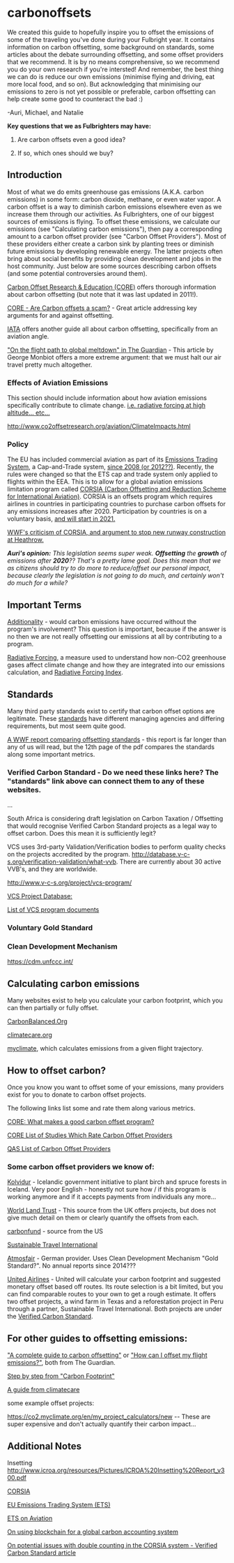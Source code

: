 # carbonoffsets

We created this guide to hopefully inspire you to offset the emissions of some of the traveling you've done during your Fulbright year. It contains information on carbon offsetting, some background on standards, some articles about the debate surrounding offsetting, and some offset providers that we recommend. It is by no means comprehensive, so we recommend you do your own research if you're intersted! And remember, the best thing we can do is reduce our own emissions (minimise flying and driving, eat more local food, and so on). But acknowledging that minimising our emissions to zero is not yet possible or preferable, carbon offsetting can help create some good to counteract the bad :)

-Auri, Michael, and Natalie


**Key questions that we as Fulbrighters may have:**

1. Are carbon offsets even a good idea?

2. If so, which ones should we buy?


## Introduction

Most of what we do emits greenhouse gas emissions (A.K.A. carbon emissions) in some form: carbon dioxide, methane, or even water vapor. A carbon offset is a way to diminish carbon emissions elsewhere even as we increase them through our activities. As Fulbrighters, one of our biggest sources of emissions is flying. To offset these emissions, we calculate our emissions (see "Calculating carbon emissions"), then pay a corresponding amount to a carbon offset provider (see "Carbon Offset Providers"). Most of these providers either create a carbon sink by planting trees or diminish future emissions by developing renewable energy. The latter projects often bring about social benefits by providing clean development and jobs in the host community. Just below are some sources describing carbon offsets (and some potential controversies around them).


[Carbon Offset Research & Education (CORE)](http://www.co2offsetresearch.org/index.html) offers thorough information about carbon offsetting (but note that it was last updated in 2011!).

[CORE - Are Carbon offsets a scam?](http://www.co2offsetresearch.org/consumer/GoodorBad.html) - Great article addressing key arguments for and against offsetting.

[IATA](http://www.iata.org/whatwedo/environment/Documents/carbon-offset-guidelines-may2008.pdf) offers another guide all about carbon offsetting, specifically from an aviation angle.

["On the flight path to global meltdown" in The Guardian](http://www.theguardian.com/environment/2006/sep/21/travelsenvironmentalimpact.ethicalliving) - This article by George Monbiot offers a more extreme argument: that we must halt our air travel pretty much altogether.


### Effects of Aviation Emissions

This section should include information about how aviation emissions specifically contribute to climate change. [i.e. radiative forcing at high altitude... etc...](http://www.co2offsetresearch.org/aviation/RFI.html)

http://www.co2offsetresearch.org/aviation/ClimateImpacts.html

### Policy

The EU has included commercial aviation as part of its [Emissions Trading System](https://ec.europa.eu/clima/policies/ets_en), a Cap-and-Trade system, [since 2008 (or 2012??)](https://ec.europa.eu/clima/policies/ets_en). Recently, the rules were changed so that the ETS cap and trade system only applied to flights within the EEA. This is to allow for a global aviation emissions limitation program called [CORSIA (Carbon Offsetting and Reduction Scheme for International Aviation)](https://www.icao.int/environmental-protection/Pages/market-based-measures.aspx). CORSIA is an offsets program which requires airlines in countries in participating countries to purchase carbon offsets for any emissions increases after 2020. Participation by countries is on a voluntary basis, [and will start in 2021.](http://atwonline.com/regulatory-data/corsia-timeline)

[WWF's criticism of CORSIA, and argument to stop new runway construction at Heathrow.](https://www.wwf.org.uk/sites/default/files/2017-05/WWF_Grounded_report_FINAL_1.pdf)

_**Auri's opinion:** This legislation seems super weak. **Offsetting** the **growth** of emissions after **2020**?? That's a pretty lame goal. Does this mean that we as citizens should try to do more to reduce/offset our personal impact, because clearly the legislation is not going to do much, and certainly won't do much for a while?_


## Important Terms

[Additionality](http://www.co2offsetresearch.org/consumer/Additionality.html) - would carbon emissions have occurred without the program's involvement? This question is important, because if the answer is no then we are not really offsetting our emissions at all by contributing to a program.

[Radiative Forcing](http://www.co2offsetresearch.org/aviation/RF.html), a measure used to understand how non-CO2 greenhouse gases affect climate change and how they are integrated into our emissions calculation, and [Radiative Forcing Index](http://www.co2offsetresearch.org/aviation/RFI.html).

## Standards

Many third party standards exist to certify that carbon offset options are legitimate. These [standards](http://www.co2offsetresearch.org/consumer/Standards.html) have different managing agencies and differing requirements, but most seem quite good. 

[A WWF report comparing offsetting standards](http://www.globalcarbonproject.org/global/pdf/WWF_2008_A%20comparison%20of%20C%20offset%20Standards.pdf) - this report is far longer than any of us will read, but the 12th page of the pdf compares the standards along some important metrics. 

### Verified Carbon Standard - Do we need these links here? The "standards" link above can connect them to any of these websites.

...

South Africa is considering draft legislation on Carbon Taxation / Offsetting that would recognise Verified Carbon Standard projects as a legal way to offset carbon. Does this mean it is sufficiently legit?

VCS uses 3rd-party Validation/Verification bodies to perform quality checks on the projects accredited by the program. http://database.v-c-s.org/verification-validation/what-vvb. There are currently about 30 active VVB's, and they are worldwide.

http://www.v-c-s.org/project/vcs-program/

[VCS Project Database:](http://www.vcsprojectdatabase.org/#/home)

[List of VCS program documents](http://database.v-c-s.org/program-documents)

### Voluntary Gold Standard



### Clean Development Mechanism

https://cdm.unfccc.int/

## Calculating carbon emissions

Many websites exist to help you calculate your carbon footprint, which you can then partially or fully offset.

[CarbonBalanced.Org](http://www.carbonbalanced.org/calculator/flights.asp)

[climatecare.org](http://www.http://climatecare.org/calculator/)

[myclimate](http://www.http://co2.myclimate.org/en/flight_calculators/new), which calculates emissions from a given flight trajectory.


## How to offset carbon?

Once you know you want to offset some of your emissions, many providers exist for you to donate to carbon offset projects.

The following links list some and rate them along various metrics.

[CORE: What makes a good carbon offset program?](http://www.co2offsetresearch.org/consumer/OffsetQuality.html)

[CORE List of Studies Which Rate Carbon Offset Providers](http://www.co2offsetresearch.org/consumer/OffsetRatings.html)

[QAS List of Carbon Offset Providers](https://qascarbonneutral.com/best-carbon-offsets/)

### Some carbon offset providers we know of:

[Kolvidur](http://kolvidur.is/carbon-calculator/) - Icelandic government initiative to plant birch and spruce forests in Iceland. Very poor English - honestly not sure how / if this program is working anymore and if it accepts payments from individuals any more...

[World Land Trust](http://www.worldlandtrust.org/eco-services/carbon-balanced) - This source from the UK offers projects, but does not give much detail on them or clearly quantify the offsets from each.

[carbonfund](http://carbonfund.org/individuals) - source from the US

[Sustainable Travel International](http://sustainabletravel.org)

[Atmosfair](https://www.atmosfair.de/en/home/) - German provider. Uses Clean Development Mechanism "Gold Standard?". No annual reports since 2014???

[United Airlines](http://co2offsets.sustainabletravelinternational.org/ua/offsets) - United will calculate your carbon footprint and suggested monetary offset based off routes. Its route selection is a bit limited, but you can find comparable routes to your own to get a rough estimate. It offers two offset projects, a wind farm in Texas and a reforestation project in Peru through a partner, Sustainable Travel International. Both projects are under the [Verified Carbon Standard](http://www.v-c-s.org/project/vcs-program/).

## For other guides to offsetting emissions:

["A complete guide to carbon offsetting"](http://www.theguardian.com/environment/2011/sep/16/carbon-offset-projects-carbon-emissions) or ["How can I offset my flight emissions?"](http://www.theguardian.com/travel/2015/apr/19/how-to-offset-flight-emissions), both from The Guardian.

[Step by step from "Carbon Footprint"](http://www.carbonfootprint.com/offsetshop.html) 

[A guide from climatecare](http://www.climatecare.org/carbon-offsetting/) 

some example offset projects:

https://co2.myclimate.org/en/my_project_calculators/new -- These are super expensive and don't actually quantify their carbon impact...


## Additional Notes

Insetting http://www.icroa.org/resources/Pictures/ICROA%20Insetting%20Report_v300.pdf


[CORSIA](https://www.icao.int/environmental-protection/Pages/Online-CORSIA-Tutorial.aspx)

[EU Emissions Trading System (ETS)](https://ec.europa.eu/clima/policies/ets_en)

[ETS on Aviation](https://ec.europa.eu/clima/policies/transport/aviation_en)

[On using blockchain for a global carbon accounting system](https://blockchainfutureslab.wordpress.com/2016/06/09/the-blockchain-climate-fix/)

[On potential issues with double counting in the CORSIA system - Verified Carbon Standard article](http://www.v-c-s.org/double-counting-in-icaos-corsia-issues-and-solutions/)
